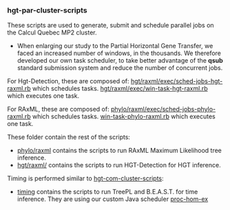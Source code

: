 ### hgt-par-cluster-scripts

These scripts are used to generate, submit and schedule parallel jobs on the Calcul Quebec MP2 cluster.

- When enlarging our study to the Partial Horizontal Gene Transfer, we faced an increased number of windows, in the thousands. 
We therefore developed our own task scheduler, to take better advantage of the __qsub__ standard submission system and reduce the number of concurrent jobs.

For Hgt-Detection, these are composed of:
 [hgt/raxml/exec/sched-jobs-hgt-raxml.rb](hgt/raxml/exec/sched-jobs-hgt-raxml.rb) which schedules tasks.
 [hgt/raxml/exec/win-task-hgt-raxml.rb](hgt/raxml/exec/win-task-hgt-raxml.rb) which executes one task.
 
For RAxML, these are composed of:
 [phylo/raxml/exec/sched-jobs-phylo-raxml.rb](phylo/raxml/exec/sched-jobs-phylo-raxml.rb) which schedules tasks.
 [win-task-phylo-raxml.rb](win-task-phylo-raxml.rb) which executes one task.
 
These folder contain the rest of the scripts:
 - [phylo/raxml](phylo/raxml) contains the scripts to run RAxML Maximum Likelihood tree inference.
 - [hgt/raxml/](hgt/raxml/) contains the scripts to run HGT-Detection for HGT inference.

Timing is performed similar to [hgt-com-cluster-scripts](../hgt-com-cluster-scripts):

- [timing](timing) contains the scripts to run TreePL and B.E.A.S.T. for time inference.
They are using our custom Java scheduler [proc-hom-ex](../../proc-hom-ex)
